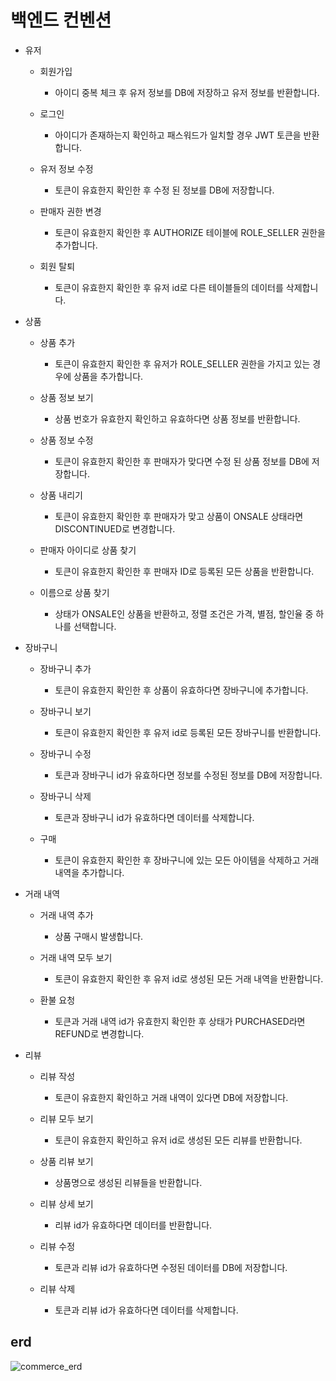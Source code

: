 백엔드 컨벤션
=============

* 유저
    * 회원가입
        * 아이디 중복 체크 후 유저 정보를 DB에 저장하고 유저 정보를 반환합니다.

    * 로그인
        * 아이디가 존재하는지 확인하고 패스워드가 일치할 경우 JWT 토큰을 반환합니다.

    * 유저 정보 수정
        * 토큰이 유효한지 확인한 후 수정 된 정보를 DB에 저장합니다.

    * 판매자 권한 변경
        * 토큰이 유효한지 확인한 후 AUTHORIZE 테이블에 ROLE_SELLER 권한을 추가합니다.

    * 회원 탈퇴
        * 토큰이 유효한지 확인한 후 유저 id로 다른 테이블들의 데이터를 삭제합니다.

* 상품
    * 상품 추가
        * 토큰이 유효한지 확인한 후 유저가 ROLE_SELLER 권한을 가지고 있는 경우에 상품을 추가합니다.

    * 상품 정보 보기
        * 상품 번호가 유효한지 확인하고 유효하다면 상품 정보를 반환합니다.

    * 상품 정보 수정
        * 토큰이 유효한지 확인한 후 판매자가 맞다면 수정 된 상품 정보를 DB에 저장합니다.

    * 상품 내리기
        * 토큰이 유효한지 확인한 후 판매자가 맞고 상품이 ONSALE 상태라면 DISCONTINUED로 변경합니다.

    * 판매자 아이디로 상품 찾기
        * 토큰이 유효한지 확인한 후 판매자 ID로 등록된 모든 상품을 반환합니다.

    * 이름으로 상품 찾기
        * 상태가 ONSALE인 상품을 반환하고, 정렬 조건은 가격, 별점, 할인율 중 하나를 선택합니다.

* 장바구니
    * 장바구니 추가
        * 토큰이 유효한지 확인한 후 상품이 유효하다면 장바구니에 추가합니다.

    * 장바구니 보기
        * 토큰이 유효한지 확인한 후 유저 id로 등록된 모든 장바구니를 반환합니다.

    * 장바구니 수정
        * 토큰과 장바구니 id가 유효하다면 정보를 수정된 정보를 DB에 저장합니다.

    * 장바구니 삭제
        * 토큰과 장바구니 id가 유효하다면 데이터를 삭제합니다.

    * 구매
        * 토큰이 유효한지 확인한 후 장바구니에 있는 모든 아이템을 삭제하고 거래 내역을 추가합니다.

* 거래 내역
    * 거래 내역 추가
        * 상품 구매시 발생합니다.

    * 거래 내역 모두 보기
        * 토큰이 유효한지 확인한 후 유저 id로 생성된 모든 거래 내역을 반환합니다.

    * 환불 요청
        * 토큰과 거래 내역 id가 유효한지 확인한 후 상태가 PURCHASED라면 REFUND로 변경합니다.

* 리뷰
    * 리뷰 작성
        * 토큰이 유효한지 확인하고 거래 내역이 있다면 DB에 저장합니다.

    * 리뷰 모두 보기
        * 토큰이 유효한지 확인하고 유저 id로 생성된 모든 리뷰를 반환합니다.

    * 상품 리뷰 보기
        * 상품명으로 생성된 리뷰들을 반환합니다.

    * 리뷰 상세 보기
        * 리뷰 id가 유효하다면 데이터를 반환합니다.

    * 리뷰 수정
        * 토큰과 리뷰 id가 유효하다면 수정된 데이터를 DB에 저장합니다.

    * 리뷰 삭제
        * 토큰과 리뷰 id가 유효하다면 데이터를 삭제합니다.

erd
---
![commerce_erd](https://github.com/jsham0414/zerobase-commerce/assets/22838731/ea1b657e-c9e5-4b93-8ef2-5cec3a8f9c78)

